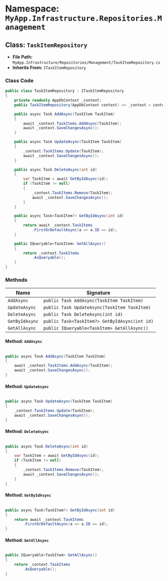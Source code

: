 # Namespace: `MyApp.Infrastructure.Repositories.Management`

## Class: `TaskItemRepository`

- **File Path:** `MyApp.Infrastructure/Repositories/Management/TaskItemRepository.cs`
- **Inherits From:** `ITaskItemRepository`

### Class Code

```csharp
public class TaskItemRepository : ITaskItemRepository
{
    private readonly AppDbContext _context;
    public TaskItemRepository(AppDbContext context) => _context = context;

    public async Task AddAsync(TaskItem TaskItem)
    {
        await _context.TaskItems.AddAsync(TaskItem);
        await _context.SaveChangesAsync();
    }

    public async Task UpdateAsync(TaskItem TaskItem)
    {
        _context.TaskItems.Update(TaskItem);
        await _context.SaveChangesAsync();
    }

    public async Task DeleteAsync(int id)
    {
        var TaskItem = await GetByIdAsync(id);
        if (TaskItem != null)
        {
            _context.TaskItems.Remove(TaskItem);
            await _context.SaveChangesAsync();
        }
    }

    public async Task<TaskItem?> GetByIdAsync(int id)
    {
        return await _context.TaskItems
            .FirstOrDefaultAsync(a => a.ID == id);
    }

    public IQueryable<TaskItem> GetAllAsync()
    {
        return _context.TaskItems
            .AsQueryable();
    }
}

```

### Methods

| Name | Signature |
|------|-----------|
| `AddAsync` | `public Task AddAsync(TaskItem TaskItem)` |
| `UpdateAsync` | `public Task UpdateAsync(TaskItem TaskItem)` |
| `DeleteAsync` | `public Task DeleteAsync(int id)` |
| `GetByIdAsync` | `public Task<TaskItem?> GetByIdAsync(int id)` |
| `GetAllAsync` | `public IQueryable<TaskItem> GetAllAsync()` |

#### Method: `AddAsync`

```csharp

public async Task AddAsync(TaskItem TaskItem)
{
    await _context.TaskItems.AddAsync(TaskItem);
    await _context.SaveChangesAsync();
}

```

#### Method: `UpdateAsync`

```csharp

public async Task UpdateAsync(TaskItem TaskItem)
{
    _context.TaskItems.Update(TaskItem);
    await _context.SaveChangesAsync();
}

```

#### Method: `DeleteAsync`

```csharp

public async Task DeleteAsync(int id)
{
    var TaskItem = await GetByIdAsync(id);
    if (TaskItem != null)
    {
        _context.TaskItems.Remove(TaskItem);
        await _context.SaveChangesAsync();
    }
}

```

#### Method: `GetByIdAsync`

```csharp

public async Task<TaskItem?> GetByIdAsync(int id)
{
    return await _context.TaskItems
        .FirstOrDefaultAsync(a => a.ID == id);
}

```

#### Method: `GetAllAsync`

```csharp

public IQueryable<TaskItem> GetAllAsync()
{
    return _context.TaskItems
        .AsQueryable();
}

```

